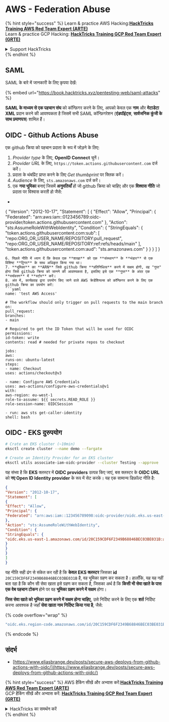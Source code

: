 # AWS - Federation Abuse

{% hint style="success" %}
Learn & practice AWS Hacking:<img src="../../../.gitbook/assets/image (1).png" alt="" data-size="line">[**HackTricks Training AWS Red Team Expert (ARTE)**](https://training.hacktricks.xyz/courses/arte)<img src="../../../.gitbook/assets/image (1).png" alt="" data-size="line">\
Learn & practice GCP Hacking: <img src="../../../.gitbook/assets/image (2).png" alt="" data-size="line">[**HackTricks Training GCP Red Team Expert (GRTE)**<img src="../../../.gitbook/assets/image (2).png" alt="" data-size="line">](https://training.hacktricks.xyz/courses/grte)

<details>

<summary>Support HackTricks</summary>

* Check the [**subscription plans**](https://github.com/sponsors/carlospolop)!
* **Join the** 💬 [**Discord group**](https://discord.gg/hRep4RUj7f) or the [**telegram group**](https://t.me/peass) or **follow** us on **Twitter** 🐦 [**@hacktricks\_live**](https://twitter.com/hacktricks\_live)**.**
* **Share hacking tricks by submitting PRs to the** [**HackTricks**](https://github.com/carlospolop/hacktricks) and [**HackTricks Cloud**](https://github.com/carlospolop/hacktricks-cloud) github repos.

</details>
{% endhint %}

## SAML

SAML के बारे में जानकारी के लिए कृपया देखें:

{% embed url="https://book.hacktricks.xyz/pentesting-web/saml-attacks" %}

**SAML के माध्यम से एक पहचान संघ** को कॉन्फ़िगर करने के लिए, आपको केवल एक **नाम** और **मेटाडेटा XML** प्रदान करने की आवश्यकता है जिसमें सभी SAML कॉन्फ़िगरेशन (**एंडपॉइंट्स**, **सार्वजनिक कुंजी के साथ प्रमाणपत्र**) शामिल हैं।

## OIDC - Github Actions Abuse

एक github क्रिया को पहचान प्रदाता के रूप में जोड़ने के लिए:

1. _Provider type_ के लिए, **OpenID Connect** चुनें।
2. _Provider URL_ के लिए, `https://token.actions.githubusercontent.com` दर्ज करें।
3. प्रदाता के थंबप्रिंट प्राप्त करने के लिए _Get thumbprint_ पर क्लिक करें।
4. _Audience_ के लिए, `sts.amazonaws.com` दर्ज करें।
5. एक **नया भूमिका** बनाएं जिसमें **अनुमतियाँ** हों जो github क्रिया को चाहिए और एक **विश्वास नीति** जो प्रदाता पर विश्वास करती हो जैसे:
* ```json
{
"Version": "2012-10-17",
"Statement": [
{
"Effect": "Allow",
"Principal": {
"Federated": "arn:aws:iam::0123456789:oidc-provider/token.actions.githubusercontent.com"
},
"Action": "sts:AssumeRoleWithWebIdentity",
"Condition": {
"StringEquals": {
"token.actions.githubusercontent.com:sub": [
"repo:ORG_OR_USER_NAME/REPOSITORY:pull_request",
"repo:ORG_OR_USER_NAME/REPOSITORY:ref:refs/heads/main"
],
"token.actions.githubusercontent.com:aud": "sts.amazonaws.com"
}
}
}
]
}
```
6. पिछले नीति में ध्यान दें कि केवल एक **शाखा** को एक **संस्थान** के **भंडार** से एक विशिष्ट **ट्रिगर** के साथ अधिकृत किया गया था।
7. **भूमिका** का **ARN** जिसे github क्रिया **प्रतिनिधित्व** करने में सक्षम होगी, वह "गुप्त" होगा जिसे github क्रिया को जानने की आवश्यकता है, इसलिए इसे एक **गुप्त** के अंदर एक **पर्यावरण** में **स्टोर** करें।
8. अंत में, कार्यप्रवाह द्वारा उपयोग किए जाने वाले AWS क्रेडेंशियल्स को कॉन्फ़िगर करने के लिए एक github क्रिया का उपयोग करें:
```yaml
name: 'test AWS Access'

# The workflow should only trigger on pull requests to the main branch
on:
pull_request:
branches:
- main

# Required to get the ID Token that will be used for OIDC
permissions:
id-token: write
contents: read # needed for private repos to checkout

jobs:
aws:
runs-on: ubuntu-latest
steps:
- name: Checkout
uses: actions/checkout@v3

- name: Configure AWS Credentials
uses: aws-actions/configure-aws-credentials@v1
with:
aws-region: eu-west-1
role-to-assume: ${{ secrets.READ_ROLE }}
role-session-name: OIDCSession

- run: aws sts get-caller-identity
shell: bash
```
## OIDC - EKS दुरुपयोग
```bash
# Crate an EKS cluster (~10min)
eksctl create cluster --name demo --fargate
```

```bash
# Create an Identity Provider for an EKS cluster
eksctl utils associate-iam-oidc-provider --cluster Testing --approve
```
यह संभव है कि **EKS** क्लस्टर में **OIDC providers** उत्पन्न किए जाएं, बस क्लस्टर के **OIDC URL** को **नए Open ID Identity provider** के रूप में सेट करके। यह एक सामान्य डिफ़ॉल्ट नीति है:
```json
{
"Version": "2012-10-17",
"Statement": [
{
"Effect": "Allow",
"Principal": {
"Federated": "arn:aws:iam::123456789098:oidc-provider/oidc.eks.us-east-1.amazonaws.com/id/20C159CDF6F2349B68846BEC03BE031B"
},
"Action": "sts:AssumeRoleWithWebIdentity",
"Condition": {
"StringEquals": {
"oidc.eks.us-east-1.amazonaws.com/id/20C159CDF6F2349B68846BEC03BE031B:aud": "sts.amazonaws.com"
}
}
}
]
}
```
यह नीति सही ढंग से संकेत कर रही है कि **केवल** **EKS क्लस्टर** जिसका **id** `20C159CDF6F2349B68846BEC03BE031B` है, वह भूमिका ग्रहण कर सकता है। हालाँकि, यह यह नहीं बता रहा है कि कौन सी सेवा खाता इसे ग्रहण कर सकता है, जिसका अर्थ है कि **किसी भी सेवा खाते के पास एक वेब पहचान टोकन** होने पर वह **भूमिका ग्रहण करने में सक्षम** होगा।

**जिस सेवा खाते को भूमिका ग्रहण करने में सक्षम होना चाहिए,** उसे निर्दिष्ट करने के लिए एक **शर्त** निर्दिष्ट करना आवश्यक है जहाँ **सेवा खाता नाम निर्दिष्ट किया गया है**, जैसे: 

{% code overflow="wrap" %}
```bash
"oidc.eks.region-code.amazonaws.com/id/20C159CDF6F2349B68846BEC03BE031B:sub": "system:serviceaccount:default:my-service-account",
```
{% endcode %}

## संदर्भ

* [https://www.eliasbrange.dev/posts/secure-aws-deploys-from-github-actions-with-oidc/](https://www.eliasbrange.dev/posts/secure-aws-deploys-from-github-actions-with-oidc/)

{% hint style="success" %}
AWS हैकिंग सीखें और अभ्यास करें:<img src="../../../.gitbook/assets/image (1).png" alt="" data-size="line">[**HackTricks Training AWS Red Team Expert (ARTE)**](https://training.hacktricks.xyz/courses/arte)<img src="../../../.gitbook/assets/image (1).png" alt="" data-size="line">\
GCP हैकिंग सीखें और अभ्यास करें: <img src="../../../.gitbook/assets/image (2).png" alt="" data-size="line">[**HackTricks Training GCP Red Team Expert (GRTE)**<img src="../../../.gitbook/assets/image (2).png" alt="" data-size="line">](https://training.hacktricks.xyz/courses/grte)

<details>

<summary>HackTricks का समर्थन करें</summary>

* [**सदस्यता योजनाएँ**](https://github.com/sponsors/carlospolop) देखें!
* **हमारे** 💬 [**Discord समूह**](https://discord.gg/hRep4RUj7f) या [**telegram समूह**](https://t.me/peass) में शामिल हों या **Twitter** 🐦 पर हमें **फॉलो** करें [**@hacktricks\_live**](https://twitter.com/hacktricks\_live)**.**
* **हैकिंग ट्रिक्स साझा करें और** [**HackTricks**](https://github.com/carlospolop/hacktricks) और [**HackTricks Cloud**](https://github.com/carlospolop/hacktricks-cloud) github रिपोजिटरी में PR सबमिट करें।

</details>
{% endhint %}
